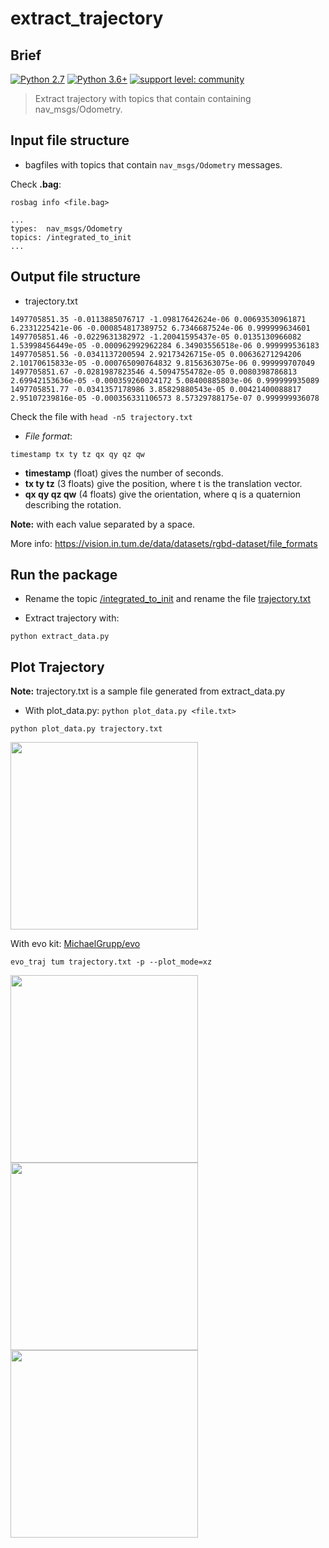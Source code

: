 # extract_trajectory

## Brief

<a href="https://www.python.org/downloads/"><img alt="Python 2.7" src="https://img.shields.io/badge/python-2.7-yellow.svg" /></a>
[![Python 3.6+](https://img.shields.io/badge/python-3.6+-red.svg)](https://www.python.org/downloads/) [![support level: community](https://img.shields.io/badge/support%20level-community-lightgray.png)](http://wiki.ros.org/Industrial)


> Extract trajectory with topics that contain containing nav_msgs/Odometry.

## Input file structure

- bagfiles with topics that contain ```nav_msgs/Odometry``` messages.

Check **.bag**:

```
rosbag info <file.bag>

...
types:  nav_msgs/Odometry
topics: /integrated_to_init    
...
```

## Output file structure

- trajectory.txt

```
1497705851.35 -0.0113885076717 -1.09817642624e-06 0.00693530961871 6.2331225421e-06 -0.000854817389752 6.7346687524e-06 0.999999634601
1497705851.46 -0.0229631382972 -1.20041595437e-05 0.0135130966082 1.53998456449e-05 -0.000962992962284 6.34903556518e-06 0.999999536183
1497705851.56 -0.0341137200594 2.92173426715e-05 0.00636271294206 2.10170615833e-05 -0.000765090764832 9.8156363075e-06 0.999999707049
1497705851.67 -0.0281987823546 4.50947554782e-05 0.0080398786813 2.69942153636e-05 -0.000359260024172 5.08400885803e-06 0.999999935089
1497705851.77 -0.0341357178986 3.85829880543e-05 0.00421400088817 2.95107239816e-05 -0.000356331106573 8.57329788175e-07 0.999999936078
```
Check the file with ```head -n5 trajectory.txt```

- *File format*:
```
timestamp tx ty tz qx qy qz qw
```

* **timestamp** (float) gives the number of seconds.
* **tx ty tz** (3 floats) give the position, where t is the translation vector.
* **qx qy qz qw** (4 floats) give the orientation, where q is a quaternion describing the rotation.

**Note:** with each value separated by a space.

More info: https://vision.in.tum.de/data/datasets/rgbd-dataset/file_formats



## Run the package

- Rename the topic [/integrated_to_init](https://github.com/cristianrubioa/extract_trajectory/blame/main/src/extract_data.py#L38) and rename the file [trajectory.txt](https://github.com/cristianrubioa/extract_trajectory/blame/main/src/extract_data.py#L48)

- Extract trajectory with:
```
python extract_data.py
```


## Plot Trajectory

**Note:** trajectory.txt is a sample file generated from extract_data.py

- With plot_data.py: ```python plot_data.py <file.txt>```
```
python plot_data.py trajectory.txt
```
<img src = "https://raw.githubusercontent.com/cristianrubioa/extract_trajectory/main/img/plot_data.png" width = "300">

With evo kit: [MichaelGrupp/evo](https://github.com/MichaelGrupp/evo)
```
evo_traj tum trajectory.txt -p --plot_mode=xz
```
<img src = "https://raw.githubusercontent.com/cristianrubioa/extract_trajectory/main/img/evo.png" width = "300"><img src = "https://raw.githubusercontent.com/cristianrubioa/extract_trajectory/main/img/evo_1.png" width = "300"><img src = "https://raw.githubusercontent.com/cristianrubioa/extract_trajectory/main/img/evo_2.png" width = "300">






